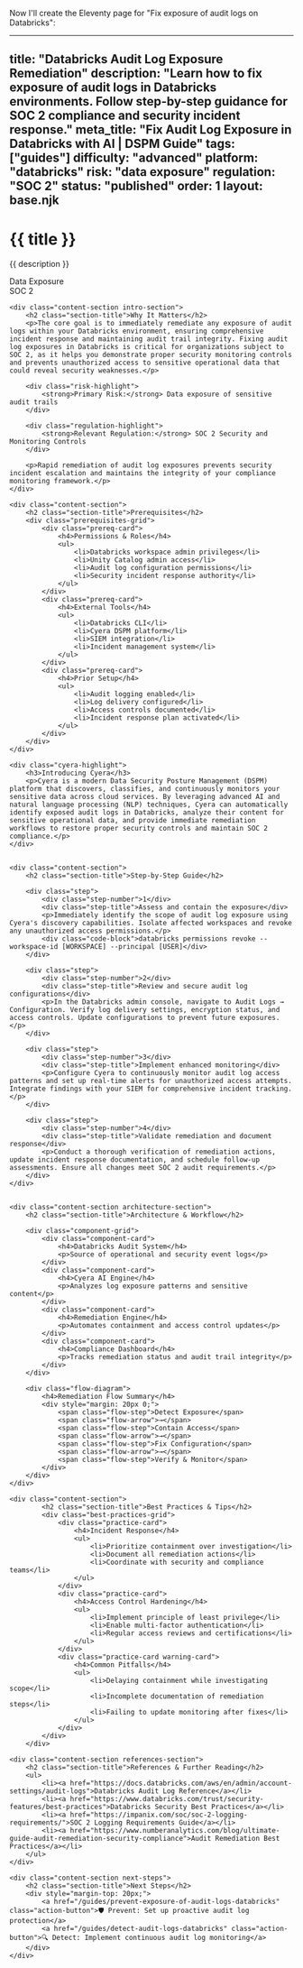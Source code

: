 Now I'll create the Eleventy page for "Fix exposure of audit logs on Databricks":

---
title: "Databricks Audit Log Exposure Remediation"
description: "Learn how to fix exposure of audit logs in Databricks environments. Follow step-by-step guidance for SOC 2 compliance and security incident response."
meta_title: "Fix Audit Log Exposure in Databricks with AI | DSPM Guide"
tags: ["guides"]
difficulty: "advanced"
platform: "databricks"
risk: "data exposure"
regulation: "SOC 2"
status: "published"
order: 1
layout: base.njk
---

<div class="container">
    <div class="header">
        <h1>{{ title }}</h1>
        <p>{{ description }}</p>
        <div class="badge">Data Exposure</div>
        <div class="badge regulation">SOC 2</div>
    </div>

    <div class="content-section intro-section">
        <h2 class="section-title">Why It Matters</h2>
        <p>The core goal is to immediately remediate any exposure of audit logs within your Databricks environment, ensuring comprehensive incident response and maintaining audit trail integrity. Fixing audit log exposures in Databricks is critical for organizations subject to SOC 2, as it helps you demonstrate proper security monitoring controls and prevents unauthorized access to sensitive operational data that could reveal security weaknesses.</p>
        
        <div class="risk-highlight">
            <strong>Primary Risk:</strong> Data exposure of sensitive audit trails
        </div>
        
        <div class="regulation-highlight">
            <strong>Relevant Regulation:</strong> SOC 2 Security and Monitoring Controls
        </div>
        
        <p>Rapid remediation of audit log exposures prevents security incident escalation and maintains the integrity of your compliance monitoring framework.</p>
    </div>

    <div class="content-section">
        <h2 class="section-title">Prerequisites</h2>
        <div class="prerequisites-grid">
            <div class="prereq-card">
                <h4>Permissions & Roles</h4>
                <ul>
                    <li>Databricks workspace admin privileges</li>
                    <li>Unity Catalog admin access</li>
                    <li>Audit log configuration permissions</li>
                    <li>Security incident response authority</li>
                </ul>
            </div>
            <div class="prereq-card">
                <h4>External Tools</h4>
                <ul>
                    <li>Databricks CLI</li>
                    <li>Cyera DSPM platform</li>
                    <li>SIEM integration</li>
                    <li>Incident management system</li>
                </ul>
            </div>
            <div class="prereq-card">
                <h4>Prior Setup</h4>
                <ul>
                    <li>Audit logging enabled</li>
                    <li>Log delivery configured</li>
                    <li>Access controls documented</li>
                    <li>Incident response plan activated</li>
                </ul>
            </div>
        </div>
    </div>
	
    <div class="cyera-highlight">
        <h3>Introducing Cyera</h3>
        <p>Cyera is a modern Data Security Posture Management (DSPM) platform that discovers, classifies, and continuously monitors your sensitive data across cloud services. By leveraging advanced AI and natural language processing (NLP) techniques, Cyera can automatically identify exposed audit logs in Databricks, analyze their content for sensitive operational data, and provide immediate remediation workflows to restore proper security controls and maintain SOC 2 compliance.</p>
    </div>
	

    <div class="content-section">
        <h2 class="section-title">Step-by-Step Guide</h2>
        
        <div class="step">
            <div class="step-number">1</div>
            <div class="step-title">Assess and contain the exposure</div>
            <p>Immediately identify the scope of audit log exposure using Cyera's discovery capabilities. Isolate affected workspaces and revoke any unauthorized access permissions.</p>
            <div class="code-block">databricks permissions revoke --workspace-id [WORKSPACE] --principal [USER]</div>
        </div>

        <div class="step">
            <div class="step-number">2</div>
            <div class="step-title">Review and secure audit log configurations</div>
            <p>In the Databricks admin console, navigate to Audit Logs → Configuration. Verify log delivery settings, encryption status, and access controls. Update configurations to prevent future exposures.</p>
        </div>

        <div class="step">
            <div class="step-number">3</div>
            <div class="step-title">Implement enhanced monitoring</div>
            <p>Configure Cyera to continuously monitor audit log access patterns and set up real-time alerts for unauthorized access attempts. Integrate findings with your SIEM for comprehensive incident tracking.</p>
        </div>

        <div class="step">
            <div class="step-number">4</div>
            <div class="step-title">Validate remediation and document response</div>
            <p>Conduct a thorough verification of remediation actions, update incident response documentation, and schedule follow-up assessments. Ensure all changes meet SOC 2 audit requirements.</p>
        </div>
    </div>


    <div class="content-section architecture-section">
        <h2 class="section-title">Architecture & Workflow</h2>
        
        <div class="component-grid">
            <div class="component-card">
                <h4>Databricks Audit System</h4>
                <p>Source of operational and security event logs</p>
            </div>
            <div class="component-card">
                <h4>Cyera AI Engine</h4>
                <p>Analyzes log exposure patterns and sensitive content</p>
            </div>
            <div class="component-card">
                <h4>Remediation Engine</h4>
                <p>Automates containment and access control updates</p>
            </div>
            <div class="component-card">
                <h4>Compliance Dashboard</h4>
                <p>Tracks remediation status and audit trail integrity</p>
            </div>
        </div>

        <div class="flow-diagram">
            <h4>Remediation Flow Summary</h4>
            <div style="margin: 20px 0;">
                <span class="flow-step">Detect Exposure</span>
                <span class="flow-arrow">→</span>
                <span class="flow-step">Contain Access</span>
                <span class="flow-arrow">→</span>
                <span class="flow-step">Fix Configuration</span>
                <span class="flow-arrow">→</span>
                <span class="flow-step">Verify & Monitor</span>
            </div>
        </div>
    </div>

	<div class="content-section">
	        <h2 class="section-title">Best Practices & Tips</h2>
	        <div class="best-practices-grid">
	            <div class="practice-card">
	                <h4>Incident Response</h4>
	                <ul>
	                    <li>Prioritize containment over investigation</li>
	                    <li>Document all remediation actions</li>
	                    <li>Coordinate with security and compliance teams</li>
	                </ul>
	            </div>
	            <div class="practice-card">
	                <h4>Access Control Hardening</h4>
	                <ul>
	                    <li>Implement principle of least privilege</li>
	                    <li>Enable multi-factor authentication</li>
	                    <li>Regular access reviews and certifications</li>
	                </ul>
	            </div>
	            <div class="practice-card warning-card">
	                <h4>Common Pitfalls</h4>
	                <ul>
	                    <li>Delaying containment while investigating scope</li>
	                    <li>Incomplete documentation of remediation steps</li>
	                    <li>Failing to update monitoring after fixes</li>
	                </ul>
	            </div>
	        </div>
	    </div>

    <div class="content-section references-section">
        <h2 class="section-title">References & Further Reading</h2>
        <ul>
            <li><a href="https://docs.databricks.com/aws/en/admin/account-settings/audit-logs">Databricks Audit Log Reference</a></li>
            <li><a href="https://www.databricks.com/trust/security-features/best-practices">Databricks Security Best Practices</a></li>
            <li><a href="https://impanix.com/soc/soc-2-logging-requirements/">SOC 2 Logging Requirements Guide</a></li>
            <li><a href="https://www.numberanalytics.com/blog/ultimate-guide-audit-remediation-security-compliance">Audit Remediation Best Practices</a></li>
        </ul>
    </div>

    <div class="content-section next-steps">
        <h2 class="section-title">Next Steps</h2>
        <div style="margin-top: 20px;">
            <a href="/guides/prevent-exposure-of-audit-logs-databricks" class="action-button">🛡️ Prevent: Set up proactive audit log protection</a>
            <a href="/guides/detect-audit-logs-databricks" class="action-button">🔍 Detect: Implement continuous audit log monitoring</a>
        </div>
    </div>
</div>